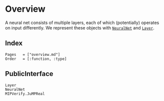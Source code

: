 # Overview
A neural net consists of multiple layers, each of which (potentially) operates on input differently. We represent these objects with [`NeuralNet`](@ref) and [`Layer`](@ref).

## Index
```@index
Pages   = ["overview.md"]
Order   = [:function, :type]
```

## PublicInterface
```@docs
Layer
NeuralNet
MIPVerify.JuMPReal
```